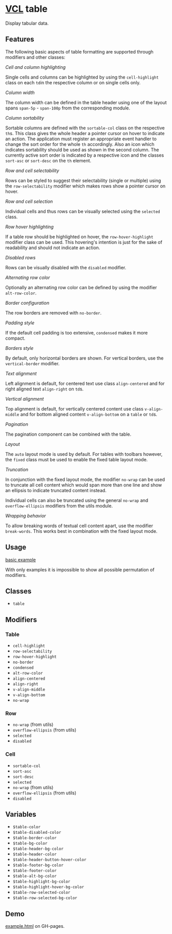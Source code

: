 # [VCL](https://vcl.github.io/) table

Display tabular data.

## Features

The following basic aspects of table formatting are supported
through modifiers and other classes:

_Cell and column highlighting_

Single cells and columns can be highlighted by using the `cell-highlight`
class on each `td`in the respective column or on single cells only.

_Column width_

The column width can be defined in the table header using one of the layout
spans `span-5p` - `span-100p` from the corresponding module.

_Column sortability_

Sortable columns are defined with the `sortable-col` class on the
respective `th`s.
This class gives the whole header a pointer cursor on hover to indicate an
action.
The application must register an appropriate event handler to change the
sort order for the whole `th` accordingly.
Also an icon which indicates sortability should be used as shown in the
second column.
The currently active sort order is indicated by a respective icon and the
classes `sort-asc` or `sort-desc` on the `th` element.

_Row and cell selectability_

Rows can be styled to suggest their selectability (single or multiple) using the
`row-selectability` modifier which makes rows show a pointer cursor on
hover.

_Row and cell selection_

Individual cells and thus rows can be visually selected using the
`selected` class.

_Row hover highlighting_

If a table row should be highlighted on hover, the `row-hover-highlight`
modifier class can be used. This hovering's intention is just for the sake
of readability and should not indicate an action.

_Disabled rows_

Rows can be visually disabled with the `disabled` modifier.

_Alternating row color_

Optionally an alternating row color can be defined by using the modifier
`alt-row-color`.

_Border configuration_

The row borders are removed with `no-border`.

_Padding style_

If the default cell padding is too extensive, `condensed` makes it more
compact.

_Borders style_

By default, only horizontal borders are shown. For vertical borders,
use the `vertical-border` modifier.

_Text alignment_

Left alignment is default, for centered text use class `align-centered`
and for right aligned text `align-right` on `td`s.

_Vertical alignment_

Top alignment is default, for vertically centered content use class
`v-align-middle` and for bottom aligned content `v-align-bottom`
on a `table` or `td`s.

_Pagination_

The pagination component can be combined with the table.

_Layout_

The `auto` layout mode is used by default. For tables with toolbars however,
the `fixed` class must be used to enable the fixed table layout mode.

_Truncation_

In conjunction with the fixed layout mode, the modifier `no-wrap` can
be used to truncate all cell content which would span more than one line and
show an ellipsis to indicate truncated content instead.

Individual cells can also be truncated using the general
`no-wrap` and `overflow-ellipsis` modifiers from the utils module.

_Wrapping behavior_

To allow breaking words of textual cell content apart, use the modifier
`break-words`. This works best in combination with the fixed layout mode.

## Usage

[basic example](/demo/example.html)

With only examples it is impossible to show all possible permutation of
modifiers.

## Classes

- `table`

## Modifiers

### Table

- `cell-highlight`
- `row-selectability`
- `row-hover-highlight`
- `no-border`
- `condensed`
- `alt-row-color`
- `align-centered`
- `align-right`
- `v-align-middle`
- `v-align-bottom`
- `no-wrap`

### Row

- `no-wrap` (from utils)
- `overflow-ellipsis` (from utils)
- `selected`
- `disabled`

### Cell

- `sortable-col`
- `sort-asc`
- `sort-desc`
- `selected`
- `no-wrap` (from utils)
- `overflow-ellipsis` (from utils)
- `disabled`

## Variables

- `$table-color`
- `$table-disabled-color`
- `$table-border-color`
- `$table-bg-color`
- `$table-header-bg-color`
- `$table-header-color`
- `$table-header-button-hover-color`
- `$table-footer-bg-color`
- `$table-footer-color`
- `$table-alt-bg-color`
- `$table-highlight-bg-color`
- `$table-highlight-hover-bg-color`
- `$table-row-selected-color`
- `$table-row-selected-bg-color`

## Demo

[example.html](/demo/example.html) on GH-pages.
